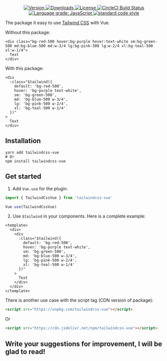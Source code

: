   <p align="center">
    <a href="https://www.npmjs.com/package/tailwindcss-vue">
      <img src="https://img.shields.io/npm/v/tailwindcss-vue.svg" alt="Version">
    </a>
    <a href="https://www.npmjs.com/package/tailwindcss-vue">
      <img src="https://img.shields.io/npm/dm/tailwindcss-vue.svg" alt="Downloads">
    </a>
    <a href="https://www.npmjs.com/package/tailwindcss-vue">
      <img src="https://img.shields.io/npm/l/tailwindcss-vue.svg" alt="License">
    </a>
    <a href="https://circleci.com/gh/iliyaZelenko/tailwindcss-vue">
      <img src="https://circleci.com/gh/iliyaZelenko/tailwindcss-vue.svg?style=svg" alt="CircleCI Build Status">
    </a>
    <a href="https://lgtm.com/projects/g/iliyaZelenko/tailwindcss-vue/context:javascript">
      <img alt="Language grade: JavaScript" src="https://img.shields.io/lgtm/grade/javascript/g/iliyaZelenko/tailwindcss-vue.svg?logo=lgtm&logoWidth=18" />
    </a>
    <a href="https://standardjs.com/">
      <img alt="standard code style" src="https://badgen.net/badge/code%20style/standard/f2a" />
    </a>
  </p>

The package it easy to use [Tailwind CSS](https://tailwindcss.com/) with Vue.

Without this package:

```vue
<div class="bg-red-500 hover:bg-purple hover:text-white sm:bg-green-500 md:bg-blue-500 md:w-3/4 lg:bg-pink-500 lg:w-2/4 xl:bg-teal-500 xl:w-1/4">
  Text
</div>
```

With this package:

```vue
<div
  :class="$tailwind({
    default: 'bg-red-500',
    hover: 'bg-purple text-white',
    sm: 'bg-green-500',
    md: 'bg-blue-500 w-3/4',
    lg: 'bg-pink-500 w-2/4',
    xl: 'bg-teal-500 w-1/4'
  })"
>
  Text
</div>
```

## Installation

```
yarn add tailwindcss-vue
# Or 
npm install tailwindcss-vue
```

## Get started

1) Add `Vue.use` for the plugin.

```js
import { TailwindCssVue } from 'tailwindcss-vue'

Vue.use(TailwindCssVue)
```

2) Use `$tailwind` in your components. Here is a complete example:

```vue
<template>
  <div>
    <div
      :class="$tailwind({
        default: 'bg-red-500',
        hover: 'bg-purple text-white',
        sm: 'bg-green-500',
        md: 'bg-blue-500 w-3/4',
        lg: 'bg-pink-500 w-2/4',
        xl: 'bg-teal-500 w-1/4'
      })"
    >
      Text
    </div>
  </div>
</template>
```

There is another use case with the script tag (CDN version of package):

```html
<script src="https://unpkg.com/tailwindcss-vue"></script>
```

Or

```html
<script src="https://cdn.jsdelivr.net/npm/tailwindcss-vue"></script>
```

## Write your suggestions for improvement, I will be glad to read!
